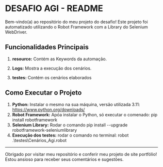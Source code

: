 

# DESAFIO AGI - README


Bem-vindo(a) ao repositório do meu projeto do desafio! 
Este projeto foi automatizado utilizando o Robot Framework com a Library do Selenium WebDriver.


## Funcionalidades Principais

1. **resource:** Contém as Keywords da automação.

2. **Logs:** Mostra a execução dos cenários.

3. **testes:** Contém os cenários elaborados


## Como Executar o Projeto

1. **Python:** Instalar o mesmo na sua máquina, versão utilizada 3.11: https://www.python.org/downloads/
2. **Robot Framework:** Apóa instalar o Python, só executar o comenado: pip install robotframework
3. **Selenium Library:** Rodar o comando pip install --upgrade robotframework-seleniumlibrary
4. **Execução dos testes:** rodar o comando no terminal: robot .\testes\Cenários_Agi.robot

---

Obrigado por visitar meu repositório e conferir meu projeto de site portfólio! Estou ansioso para receber seus comentários e sugestões.
